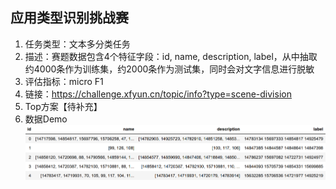 ## 应用类型识别挑战赛

1. 任务类型：文本多分类任务
2. 描述：赛题数据包含4个特征字段：id, name, description, label，从中抽取约4000条作为训练集，约2000条作为测试集，同时会对文字信息进行脱敏
3. 评估指标：micro F1
4. 链接：https://challenge.xfyun.cn/topic/info?type=scene-division
5. Top方案【待补充】
6. 数据Demo 
 ![](data.png)